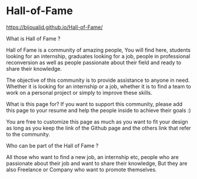 # Hall-of-Fame

https://bijoualid.github.io/Hall-of-Fame/

What is Hall of Fame ?

Hall of Fame is a community of amazing people, You will find here, students looking for an internship, graduates looking for a job,
people in professional reconversion as well as people passionate about their field and ready to share their knowledge.

The objective of this community is to provide assistance to anyone in need. Whether it is looking for an internship or a job, 
whether it is to find a team to work on a personal project or simply to improve these skills.

What is this page for?
If you want to support this community, please add this page to your resume and help the people inside to achieve their goals :)

You are free to customize this page as much as you want to fit your design as long as you keep the link of the Github page 
and the others link that refer to the community.


Who can be part of the Hall of Fame ?

All those who want to find a new job, an internship etc,
people who are passionate about their job and want to share their knowledge,
But they are also Freelance or Company who want to promote themselves.

